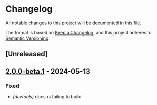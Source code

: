 # Changelog
All notable changes to this project will be documented in this file.

The format is based on [Keep a Changelog](https://keepachangelog.com/en/1.0.0/),
and this project adheres to [Semantic Versioning](https://semver.org/spec/v2.0.0.html).

## [Unreleased]

## [2.0.0-beta.1](https://github.com/crabnebula-dev/devtools/compare/tauri-plugin-devtools-v2.0.0-beta.0...tauri-plugin-devtools-v2.0.0-beta.1) - 2024-05-13

### Fixed
- *(devtools)* docs.rs failing to build
